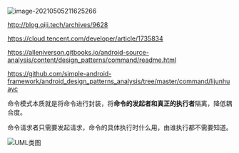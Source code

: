
![image-20210505211625266](http://wupan.dns.army:5000/wupan/Typora-Picgo-Gitee/raw/branch/master/img/20210505211643.png)

http://blog.qiji.tech/archives/9628

https://cloud.tencent.com/developer/article/1735834

https://alleniverson.gitbooks.io/android-source-analysis/content/design_patterns/command/readme.html



https://github.com/simple-android-framework/android_design_patterns_analysis/tree/master/command/lijunhuayc

命令模式本质就是将命令进行封装，将**命令的发起者和真正的执行者**隔离，降低耦合度。



命令请求者只需要发起请求，命令的具体执行时什么用，由谁执行都不需要知道。



![UML类图](http://wupan.dns.army:5000/wupan/Typora-Picgo-Gitee/raw/branch/master/img/20210430174246.png)


